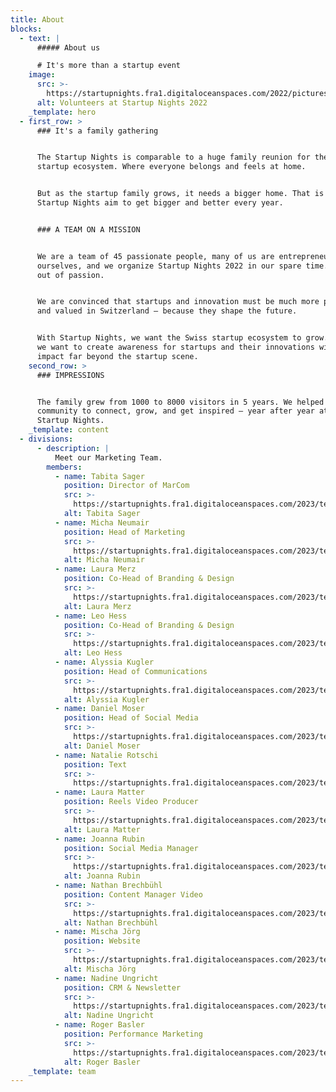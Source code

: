 ```yaml
---
title: About
blocks:
  - text: |
      ##### About us

      # It's more than a startup event
    image:
      src: >-
        https://startupnights.fra1.digitaloceanspaces.com/2022/pictures/stage.jpg
      alt: Volunteers at Startup Nights 2022
    _template: hero
  - first_row: >
      ### It's a family gathering


      The Startup Nights is comparable to a huge family reunion for the entire
      startup ecosystem. Where everyone belongs and feels at home.


      But as the startup family grows, it needs a bigger home. That is why
      Startup Nights aim to get bigger and better every year.


      ### A TEAM ON A MISSION


      We are a team of 45 passionate people, many of us are entrepreneurs
      ourselves, and we organize Startup Nights 2022 in our spare time. Purely
      out of passion.


      We are convinced that startups and innovation must be much more present
      and valued in Switzerland – because they shape the future.


      With Startup Nights, we want the Swiss startup ecosystem to grow. Further,
      we want to create awareness for startups and their innovations with an
      impact far beyond the startup scene.
    second_row: >
      ### IMPRESSIONS


      The family grew from 1000 to 8000 visitors in 5 years. We helped the
      community to connect, grow, and get inspired – year after year at the
      Startup Nights.
    _template: content
  - divisions:
      - description: |
          Meet our Marketing Team.
        members:
          - name: Tabita Sager
            position: Director of MarCom
            src: >-
              https://startupnights.fra1.digitaloceanspaces.com/2023/team/tabita-sager.jpg
            alt: Tabita Sager
          - name: Micha Neumair
            position: Head of Marketing
            src: >-
              https://startupnights.fra1.digitaloceanspaces.com/2023/team/micha-neumair.jpg
            alt: Micha Neumair
          - name: Laura Merz
            position: Co-Head of Branding & Design
            src: >-
              https://startupnights.fra1.digitaloceanspaces.com/2023/team/laura-merz.jpg
            alt: Laura Merz
          - name: Leo Hess
            position: Co-Head of Branding & Design
            src: >-
              https://startupnights.fra1.digitaloceanspaces.com/2023/team/leo-hess.jpg
            alt: Leo Hess
          - name: Alyssia Kugler
            position: Head of Communications
            src: >-
              https://startupnights.fra1.digitaloceanspaces.com/2023/team/alyssia-kugler.JPG
            alt: Alyssia Kugler
          - name: Daniel Moser
            position: Head of Social Media
            src: >-
              https://startupnights.fra1.digitaloceanspaces.com/2023/team/daniel-moser.jpg
            alt: Daniel Moser
          - name: Natalie Rotschi
            position: Text
            src: >-
              https://startupnights.fra1.digitaloceanspaces.com/2023/team/natalie-rotschi.jpg
          - name: Laura Matter
            position: Reels Video Producer
            src: >-
              https://startupnights.fra1.digitaloceanspaces.com/2023/team/laura-matter.jpg
            alt: Laura Matter
          - name: Joanna Rubin
            position: Social Media Manager
            src: >-
              https://startupnights.fra1.digitaloceanspaces.com/2023/team/joanna-rubin.jpg
            alt: Joanna Rubin
          - name: Nathan Brechbühl
            position: Content Manager Video
            src: >-
              https://startupnights.fra1.digitaloceanspaces.com/2023/team/nathan-brechbühl.jpg
            alt: Nathan Brechbühl
          - name: Mischa Jörg
            position: Website
            src: >-
              https://startupnights.fra1.digitaloceanspaces.com/2023/team/mischa-joerg.jpeg
            alt: Mischa Jörg
          - name: Nadine Ungricht
            position: CRM & Newsletter
            src: >-
              https://startupnights.fra1.digitaloceanspaces.com/2023/team/nadine-ungricht.JPG
            alt: Nadine Ungricht
          - name: Roger Basler
            position: Performance Marketing
            src: >-
              https://startupnights.fra1.digitaloceanspaces.com/2023/team/roger-basler-de-roca.png
            alt: Roger Basler
    _template: team
---
```








